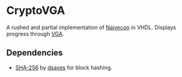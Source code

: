 # CryptoVGA
A rushed and partial implementation of [Naivecon](https://lhartikk.github.io/) in VHDL. Displays progress through [VGA](https://en.wikipedia.org/wiki/Video_Graphics_Array).

## Dependencies

- [SHA-256](https://github.com/dsaves/SHA-256) by [dsaves](https://github.com/dsaves) for block hashing.
